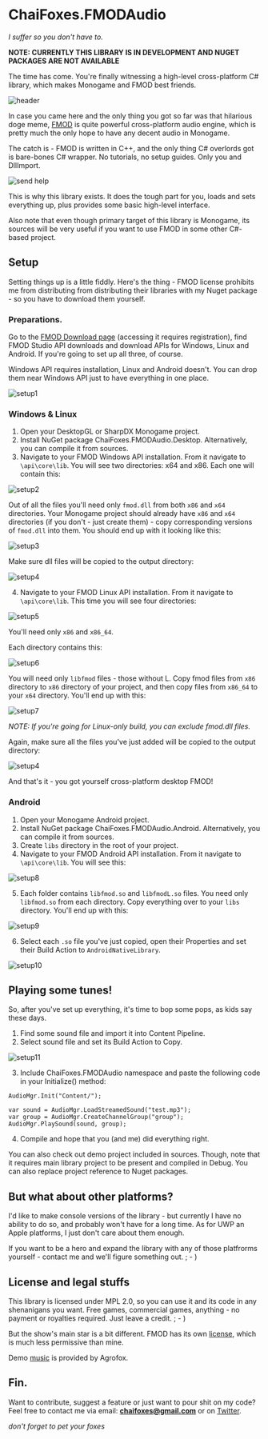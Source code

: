# ChaiFoxes.FMODAudio

*I suffer so you don't have to.*

**NOTE: CURRENTLY THIS LIBRARY IS IN DEVELOPMENT AND NUGET PACKAGES ARE NOT AVAILABLE**

The time has come. You're finally witnessing a high-level cross-platform C# library, which makes Monogame and FMOD best friends.

![header](/pics/ebites.png)


In case you came here and the only thing you got so far was that hilarious doge meme, 
[FMOD](http://fmod.org) is quite powerful cross-platform audio engine, which is
pretty much the only hope to have any decent audio in Monogame. 

The catch is - FMOD is written in C++, and the only thing C# overlords got
is bare-bones C# wrapper. No tutorials, no setup guides. Only you and DllImport.

![send help](/pics/help.png)


This is why this library exists. It does the tough part for you, loads and sets 
everything up, plus provides some basic high-level interface. 

Also note that even though primary target of this library is Monogame, its sources
will be very useful if you want to use FMOD in some other C#-based project.

## Setup

Setting things up is a little fiddly. Here's the thing - FMOD license prohibits me from
distributing from distributing their libraries with my Nuget package - so you have to
download them yourself.

### Preparations.

Go to the [FMOD Download page](https://www.fmod.com/download) (accessing it requires
registration), find FMOD Studio API downloads and download APIs for Windows, Linux
and Android. If you're going to set up all three, of course.


Windows API requires installation, Linux and Android doesn't. You can drop them near
Windows API just to have everything in one place.

![setup1](/pics/setup1.png)

### Windows & Linux

1. Open your DesktopGL or SharpDX Monogame project.
2. Install NuGet package ChaiFoxes.FMODAudio.Desktop. Alternatively, you can compile
it from sources.
3. Navigate to your FMOD Windows API installation. From it navigate to `\api\core\lib`.
You will see two directories: x64 and x86. Each one will contain this:

![setup2](/pics/setup2.png)


Out of all the files you'll need only `fmod.dll` from both `x86` and `x64` directories.
Your Monogame project should already have `x86` and `x64` directories 
(if you don't - just create them) - copy corresponding versions of `fmod.dll` 
into them. You should end up with it looking like this:


![setup3](/pics/setup3.png)

Make sure dll files will be copied to the output directory:

![setup4](/pics/setup4.png)

4. Navigate to your FMOD Linux API installation. From it navigate to `\api\core\lib`.
This time you will see four directories: 

![setup5](/pics/setup5.png)
 
You'll need only `x86` and `x86_64`.

Each directory contains this:

![setup6](/pics/setup6.png)

You will need only `libfmod` files - those without L. Copy fmod files from `x86`
directory to `x86` directory of your project, and then copy files from `x86_64` 
to your `x64` directory. You'll end up with this:

![setup7](/pics/setup7.png)

*NOTE: If you're going for Linux-only build, you can exclude fmod.dll files.*

Again, make sure all the files you've just added will be copied 
to the output directory:

![setup4](/pics/setup4.png)

And that's it - you got yourself cross-platform desktop FMOD!

### Android

1. Open your Monogame Android project.
2. Install NuGet package ChaiFoxes.FMODAudio.Android. Alternatively, you can compile
it from sources.
3. Create `libs` directory in the root of your project.
4. Navigate to your FMOD Android API installation. From it navigate to `\api\core\lib`.
You will see this:

![setup8](/pics/setup8.png)

5. Each folder contains `libfmod.so` and `libfmodL.so` files. 
You need only `libfmod.so` from each directory. Copy everything over to your `libs`
directory. You'll end up with this:

![setup9](/pics/setup9.png)

6. Select each `.so` file you've just copied, open their Properties and set their
Build Action to `AndroidNativeLibrary`.

![setup10](/pics/setup10.png)

## Playing some tunes!

So, after you've set up everything, it's time to bop some pops, as kids say these days.

1. Find some sound file and import it into Content Pipeline.
2. Select sound file and set its Build Action to Copy. 

![setup11](/pics/setup11.png)

3. Include ChaiFoxes.FMODAudio namespace and paste the following code in your
Initialize() method:

```
AudioMgr.Init("Content/");

var sound = AudioMgr.LoadStreamedSound("test.mp3");
var group = AudioMgr.CreateChannelGroup("group");
AudioMgr.PlaySound(sound, group);
```
4. Compile and hope that you (and me) did everything right.

You can also check out demo project included in sources. Though, note that it requires
main library project to be present and compiled in Debug. You can also replace project reference
to Nuget packages.

## But what about other platforms?

I'd like to make console versions of the library - but currently I have no ability
to do so, and probably won't have for a long time. As for UWP an Apple platforms,
I just don't care about them enough. 

If you want to be a hero and expand the library with any of those platfrorms yourself - 
contact me and we'll figure something out. ; - )


## License and legal stuffs

This library is licensed under MPL 2.0, so you can use it and its code in any 
shenanigans you want. Free games, commercial games, anything - no payment or 
royalties required. Just leave a credit. ; - )

But the show's main star is a bit different. FMOD has its own [license](https://fmod.com/licensing#faq), 
which is much less permissive than mine. 

Demo [music](https://www.youtube.com/watch?v=zZ81qi90E-Y) is provided by Agrofox.

## Fin.

Want to contribute, suggest a feature or just want to pour shit on my code? Feel free to contact me via email: **chaifoxes@gmail.com** or on [Twitter](https://twitter.com/ChaiFoxes).


*don't forget to pet your foxes*
